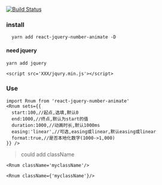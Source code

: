 [![Build Status](https://travis-ci.org/moiamoia/react-jquery-number-animate.svg?branch=master)](https://travis-ci.org/moiamoia/react-jquery-number-animate)

### install

```
  yarn add react-jquery-number-animate -D
```
#### need jquery
`yarn add jquery`

`<script src='XXX/jqury.min.js'></script>`

### Use

```
import Rnum from 'react-jquery-number-animate'
<Rnum sets={{
  start:100,//起点,选填,默认0
  end:1000,//终点,默认为start的值
  duration:1000,//动画时长,默认1000ms
  easing:'linear',//可选,easing或linear,默认easing或linear
  format:true,//是否本地化数字(1000->1,000)
}} />
```

> could add className

`<Rnum className='myclassName'/>`

`<Rnum className={'myclassName'}/>`
